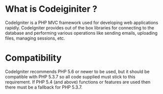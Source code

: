 # What is Codeiginiter ?
CodeIgniter is a PHP MVC framework used for developing web applications rapidly. CodeIgniter provides out of the box libraries for connecting to the database and performing various operations like sending emails, uploading files, managing sessions, etc.

# Compatibility
CodeIgniter recommends PHP 5.6 or newer to be used, but it should be compatible with PHP 5.3.7 so all code supplied must stick to this requirement. If PHP 5.4 (and above) functions or features are used then there must be a fallback for PHP 5.3.7.

